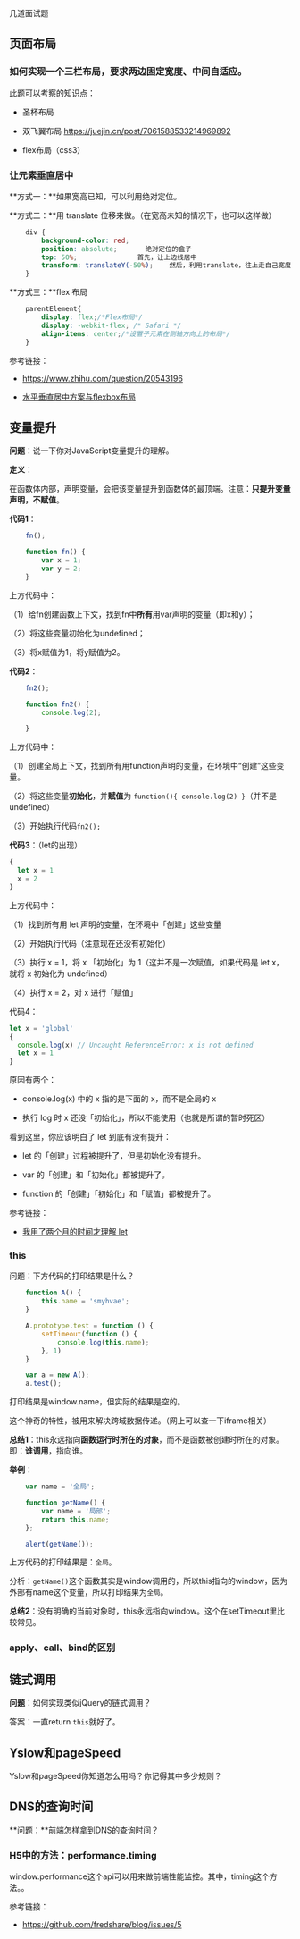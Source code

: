 

几道面试题

## 页面布局

### 如何实现一个三栏布局，要求两边固定宽度、中间自适应。

此题可以考察的知识点：

- 圣杯布局

- 双飞翼布局
https://juejin.cn/post/7061588533214969892

- flex布局（css3）


### 让元素垂直居中

**方式一：**如果宽高已知，可以利用绝对定位。

**方式二：**用 translate 位移来做。（在宽高未知的情况下，也可以这样做）

```css
    div {
        background-color: red;
        position: absolute;       绝对定位的盒子
        top: 50%;               首先，让上边线居中
        transform: translateY(-50%);    然后，利用translate，往上走自己宽度的一半【推荐写法】
    }
```


**方式三：**flex 布局

```css
    parentElement{
        display: flex;/*Flex布局*/
        display: -webkit-flex; /* Safari */
        align-items: center;/*设置子元素在侧轴方向上的布局*/
    }
```


参考链接：

- <https://www.zhihu.com/question/20543196>

- [水平垂直居中方案与flexbox布局](https://www.cnblogs.com/coco1s/p/4444383.html)




## 变量提升


**问题**：说一下你对JavaScript变量提升的理解。

**定义**：

在函数体内部，声明变量，会把该变量提升到函数体的最顶端。注意：**只提升变量声明，不赋值**。

**代码1**：

```javascript
    fn();

    function fn() {
        var x = 1;
        var y = 2;
    }
```


上方代码中：

（1）给fn创建函数上下文，找到fn中**所有**用var声明的变量（即x和y）；

（2）将这些变量初始化为undefined；

（3）将x赋值为1，将y赋值为2。


**代码2**：


```javascript
    fn2();

    function fn2() {
        console.log(2);

    }
```


上方代码中：

（1）创建全局上下文，找到所有用function声明的变量，在环境中“创建”这些变量。

（2）将这些变量**初始化**，并**赋值**为 `function(){ console.log(2) }`（并不是undefined）

（3）开始执行代码`fn2();`

**代码3**：（let的出现）

```javascript
{
  let x = 1
  x = 2
}
```


上方代码中：

（1）找到所有用 let 声明的变量，在环境中「创建」这些变量

（2）开始执行代码（注意现在还没有初始化）

（3）执行 x = 1，将 x 「初始化」为 1（这并不是一次赋值，如果代码是 let x，就将 x 初始化为 undefined）

（4）执行 x = 2，对 x 进行「赋值」



代码4：

```javascript
let x = 'global'
{
  console.log(x) // Uncaught ReferenceError: x is not defined
  let x = 1
}
```

原因有两个：

- console.log(x) 中的 x 指的是下面的 x，而不是全局的 x

- 执行 log 时 x 还没「初始化」，所以不能使用（也就是所谓的暂时死区）

看到这里，你应该明白了 let 到底有没有提升：

- let 的「创建」过程被提升了，但是初始化没有提升。

- var 的「创建」和「初始化」都被提升了。

- function 的「创建」「初始化」和「赋值」都被提升了。


参考链接：

- [我用了两个月的时间才理解 let](https://zhuanlan.zhihu.com/p/28140450)


### this

问题：下方代码的打印结果是什么？

```javascript
    function A() {
        this.name = 'smyhvae';
    }

    A.prototype.test = function () {
        setTimeout(function () {
            console.log(this.name);
        }, 1)
    }

    var a = new A();
    a.test();
```

打印结果是window.name，但实际的结果是空的。

这个神奇的特性，被用来解决跨域数据传递。（网上可以查一下iframe相关）



**总结1**：this永远指向**函数运行时所在的对象**，而不是函数被创建时所在的对象。即：**谁调用**，指向谁。

**举例**：

```javascript
    var name = '全局';

    function getName() {
        var name = '局部';
        return this.name;
    };

    alert(getName());

```

上方代码的打印结果是：`全局`。

分析：`getName()`这个函数其实是window调用的，所以this指向的window，因为外部有name这个变量，所以打印结果为`全局`。


**总结2**：没有明确的当前对象时，this永远指向window。这个在setTimeout里比较常见。



### apply、call、bind的区别





## 链式调用

**问题**：如何实现类似jQuery的链式调用？

答案：一直return `this`就好了。


## Yslow和pageSpeed
Yslow和pageSpeed你知道怎么用吗？你记得其中多少规则？
<!-- https://www.cnblogs.com/softidea/p/10131159.html -->


## DNS的查询时间

**问题：**前端怎样拿到DNS的查询时间？

### H5中的方法：performance.timing

window.performance这个api可以用来做前端性能监控。其中，timing这个方法。。


参考链接：

- <https://github.com/fredshare/blog/issues/5>



